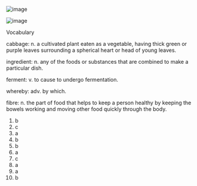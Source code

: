 ![image](https://github.com/jeuneseven/ReadingNotes/assets/8426758/45dae81c-0262-4723-aaad-fc31f1279da2)

![image](https://github.com/jeuneseven/ReadingNotes/assets/8426758/c0f799b2-651e-46ff-9b7c-d52b1ebede93)

Vocabulary

cabbage: n. a cultivated plant eaten as a vegetable, having thick green or purple leaves surrounding a spherical heart or head of young leaves.

ingredient: n. any of the foods or substances that are combined to make a particular dish.

ferment: v. to cause to undergo fermentation. 

whereby: adv. by which.

fibre: n. the part of food that helps to keep a person healthy by keeping the bowels working and moving other food quickly through the body.

1. b
2. c
3. a
4. b
5. b
6. a
7. c
8. a
9. a
10. b
